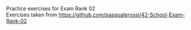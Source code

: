 Practice exercises for Exam Rank 02  
Exercises taken from https://github.com/pasqualerossi/42-School-Exam-Rank-02  
